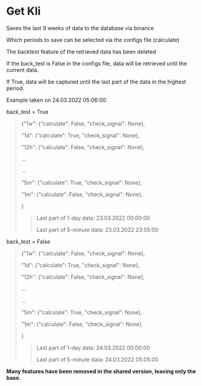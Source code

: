 # Get Kli
Saves the last 9 weeks of data to the database via binance

Which periods to save can be selected via the configs file (calculate)

The backtest feature of the retrieved data has been deleted

If the back_test is False in the configs file, data will be retrieved until the current data. 

If True, data will be captured until the last part of the data in the highest period.

Example taken on 24.03.2022 05:06:00:

back_test = True
>{"1w": {"calculate": False, "check_signal": None},
>
>"1d": {"calculate": True, "check_signal": None},
>
>"12h": {"calculate": False, "check_signal": None},
>
>...
>
>...
>
>"5m": {"calculate": True, "check_signal": None},
>
>"1m": {"calculate": False, "check_signal": None},
>
>}
>
>>Last part of 1-day data: 23.03.2022 00:00:00
>>
>>Last part of 5-minute data: 23.03.2022 23:55:00

back_test = False
>{"1w": {"calculate": False, "check_signal": None},
>
>"1d": {"calculate": True, "check_signal": None},
>
>"12h": {"calculate": False, "check_signal": None},
>
>...
>
>...
>
>"5m": {"calculate": True, "check_signal": None},
>
>"1m": {"calculate": False, "check_signal": None},
>
>}
>
>>Last part of 1-day data: 24.03.2022 00:00:00
>>
>>Last part of 5-minute data: 24.03.2022 05:05:00

**Many features have been removed in the shared version, leaving only the base.**
